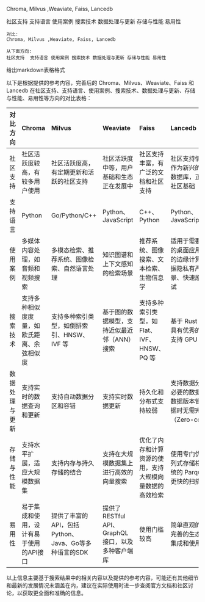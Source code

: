 Chroma, Milvus ,Weaviate, Faiss, Lancedb

社区支持  支持语言 使用案例 搜索技术 数据处理与更新 存储与性能 易用性

```
对比:
Chroma, Milvus ,Weaviate, Faiss, Lancedb

从下面方向:
社区支持  支持语言 使用案例 搜索技术 数据处理与更新 存储与性能 易用性
```
给出markdown表格格式


以下是根据提供的参考内容，完善后的 Chroma、Milvus、Weaviate、Faiss 和 Lancedb 在社区支持、支持语言、使用案例、搜索技术、数据处理与更新、存储与性能、易用性等方向的对比表格：

| 对比方向         | Chroma                           | Milvus                           | Weaviate                         | Faiss                            | Lancedb                        |
|:-----------------|:---------------------------------|:---------------------------------|:---------------------------------|:---------------------------------|:-------------------------------|
| 社区支持         | 社区活跃度较高，有较多用户使用   | 社区活跃度高，有定期更新和活跃的社区支持 | 社区活跃度中等，用户基础和生态正在发展中 | 社区支持丰富，有广泛的文档和社区支持 | 社区支持情况不详，但作为新兴的嵌入式向量数据库，正在逐步建立社区基础 |
| 支持语言         | Python                           | Go/Python/C++                    | Python、JavaScript               | C++、Python                      | Python、JavaScript/TypeScript  |
| 使用案例         | 多媒体内容处理，如音频和视频搜索 | 多模态检索、推荐系统、图像检索、自然语言处理 | 知识图谱和上下文感知的检索场景 | 推荐系统、图像搜索、文本检索、生物信息学 | 适用于需要在本地运行的桌面应用、资源受限的边缘计算环境、对数据隐私有严格要求的场景、快速原型开发和测试 |
| 搜索技术         | 支持多种相似度度量，如欧氏距离、余弦相似度 | 支持多种索引类型，如倒排索引、HNSW、IVF 等 | 基于图的数据模型，支持近似最近邻（ANN）搜索 | 支持多种索引类型，如 Flat、IVF、HNSW、PQ 等 | 基于 Rust 语言开发，具有优秀的性能表现，支持 GPU 加速 |
| 数据处理与更新   | 支持实时的数据查询和更新    | 支持自动数据分区和容错      | 支持实时数据更新            | 持久化和分布式支持较弱      | 支持数据分片，只加载必要的数据片段，自动数据版本管理，更新数据时无需完整重写（Zero-copy） |
| 存储与性能       | 支持水平扩展，适应大规模数据集 | 支持内存与持久存储的结合    | 支持在大规模数据集上进行高效的向量搜索 | 优化了内存和计算资源的使用，支持大规模向量数据的高效检索 | 使用专门优化的 Lance 列式存储格式，相比传统的 Parquet 格式具有更快的扫描速度 |
| 易用性           | 易于集成和使用，设计有易于使用的API接口 | 提供了丰富的API，包括Python、Java、Go等多种语言的SDK | 提供了RESTful API、GraphQL接口，以及多种客户端库 | 使用门槛较高              | 简单直观的 API 设计和完善的生态支持，易于集成和使用 |

以上信息主要基于搜索结果中的相关内容以及提供的参考内容，可能还有其他细节和最新的发展情况未涵盖在内，建议在实际使用时进一步查阅官方文档和社区讨论，以获取更全面和准确的信息。
